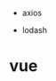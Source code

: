 

- axios

<script src="https://cdn.jsdelivr.net/npm/axios@0.12.0/dist/axios.min.js"></script>

- lodash

<script src="https://cdn.jsdelivr.net/npm/lodash@4.13.1/lodash.min.js"></script>


# vue

<script src="https://unpkg.com/vue/dist/vue.js"></script>
<script src="https://unpkg.com/vue-router/dist/vue-router.js"></script>